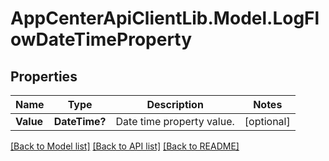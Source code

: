 # AppCenterApiClientLib.Model.LogFlowDateTimeProperty
## Properties

Name | Type | Description | Notes
------------ | ------------- | ------------- | -------------
**Value** | **DateTime?** | Date time property value. | [optional] 

[[Back to Model list]](../README.md#documentation-for-models) [[Back to API list]](../README.md#documentation-for-api-endpoints) [[Back to README]](../README.md)

